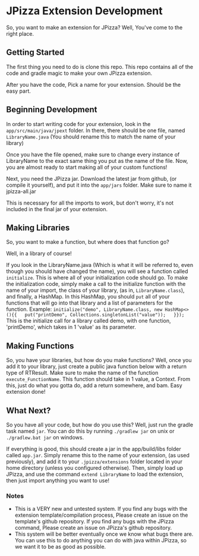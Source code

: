 # JPizza Extension Development

So, you want to make an extension for JPizza? Well, You've come to the right place.

## Getting Started

The first thing you need to do is clone this repo.
This repo contains all of the code and gradle magic to make your own JPizza extension.

After you have the code, Pick a name for your extension. Should be the easy part.

## Beginning Development

In order to start writing code for your extension, look in the `app/src/main/java/jpext` folder. In there, there should be one file, named `LibraryName.java` (You should rename this to match the name of your library)

Once you have the file opened, make sure to change every instance of LibraryName to the exact same thing you put as the name of the file. Now, you are almost ready to start making all of your custom functions!

Next, you need the JPizza jar. Download the latest jar from github, (or compile it yourself), and put it into the `app/jars` folder. Make sure to name it jpizza-all.jar

This is necessary for all the imports to work, but don't worry, it's not included in the final jar of your extension.

## Making Libraries

So, you want to make a function, but where does that function go?

Well, in a library of course!

If you look in the LibraryName.java (Which is what it will be referred to, even though you should have changed the name), you will see a function called `initialize`. This is where all of your initialization code should go. To make the initialization code, simply make a call to the initialize function with the name of your import, the class of your library, (as in, `LibraryName.class`), and finally, a HashMap. In this HashMap, you should `put` all of your functions that will go into that library and a list of parameters for the function.
Example:
`initialize("demo", LibraryName.class, new HashMap<>(){{  
    put("printDemo", Collections.singletonList("value"));  
}});`
This is the initialize call for a library called demo, with one function, 'printDemo', which takes in 1 'value' as its parameter.

## Making Functions

So, you have your libraries, but how do you make functions? Well, once you add it to your library, just create a public java function below with a return type of RTResult. Make sure to make the name of the function `execute_FunctionName`. This function should take in 1 value, a Context. From this, just do what you gotta do, add a return somewhere, and bam. Easy extension done!

## What Next?

So you have all your code, but how do you use this? Well, just run the gradle task named `jar`. You can do this by running `./gradlew jar` on unix or `./gradlew.bat jar` on windows.

If everything is good, this should create a jar in the app/build/libs folder called `app.jar`. Simply rename this to the name of your extension, (as used previously),  and add it to your `.jpizza/extensions` folder located in your home directory (unless you configured otherwise). Then, simply load up JPizza, and use the command `extend LibraryName` to load the extension, then just import anything you want to use!

### Notes
- This is a VERY new and untested system. If you find any bugs with the extension template/compilation process, Please create an issue on the template's github repository. If you find any bugs with the JPizza command, Please create an issue on JPizza's github repository.
- This system will be better eventually once we know what bugs there are. You can use this to do anything you can do with java within JPizza, so we want it to be as good as possible.
